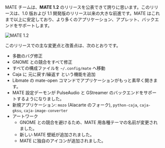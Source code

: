<!--
.. link:
.. description:
.. tags: News,Releases
.. date: 2012-04-16 03:48:11
.. title: MATE 1.2 リリース
.. slug: 2012-04-16-mate-1-2-released
.. author: Stefano Karapetsas
-->

MATE チームは、**MATE 1.2** のリリースを公表できて誇りに思います。このリリースは、1.0 版および 1.1 開発版のリリース以来の大きな前進です。MATE はこれまで以上に安定しており、より多くのアプリケーション、アプレット、バックエンドをサポートします。

![MATE 1.2](/assets/img/blog/about-mate-1.2.png)

このリリースでの主な変更点と改善点は、次のとおりです。

  * 多数のバグ修正
  * GNOME との競合をすべて修正
  * すべての構成ファイルを `~/.config/mate` へ移動
  * Caja に 元に戻す/繰返す という機能を追加
  * Libmate の mate-open コマンドでアプリケーションがもっと素早く開きます。
  * MATE 設定デーモンが PulseAudio と GStreamer のバックエンドをサポートするようになりました。
  * 新規アプリケーション: `mozo` (Alacarte のフォーク), `python-caja`, `caja-gksu`, `caja-image-converter`
  * アートワーク
    * GNOME との競合を避けるため、MATE 用各種テーマの名前が変更されました。
    * 新しい MATE 壁紙が追加されました。
    * MATE に独自のアイコンが追加されました。

